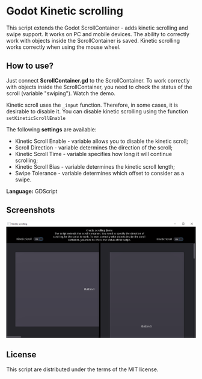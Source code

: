 # Godot Kinetic scrolling

This script extends the Godot ScrollContainer - adds kinetic scrolling and swipe support. It works on PC and mobile devices. The ability to correctly work with objects inside the ScrollContainer is saved. Kinetic scrolling works correctly when using the mouse wheel. 

## How to use?
Just connect **ScrollContainer.gd** to the ScrollContainer. To work correctly with objects inside the ScrollContainer, you need to check the status of the scroll (variable "swiping"). Watch the demo.

Kinetic scroll uses the `_input` function. Therefore, in some cases, it is desirable to disable it. You can disable kinetic scrolling using the function `setKineticScrollEnable`

The following **settings** are available: 
* Kinetic Scroll Enable - variable allows you to disable the kinetic scroll;
* Scroll Direction - variable determines the direction of the scroll;
* Kinetic Scroll Time - variable specifies how long it will continue scrolling;
* Kinetic Scroll Bias - variable determines the kinetic scroll length;
* Swipe Tolerance - variable determines which offset to consider as a swipe.

**Language:** GDScript

## Screenshots

![Screenshot](screenshots/screenshot.png)

## License

This script are distributed under the terms of the MIT license.
